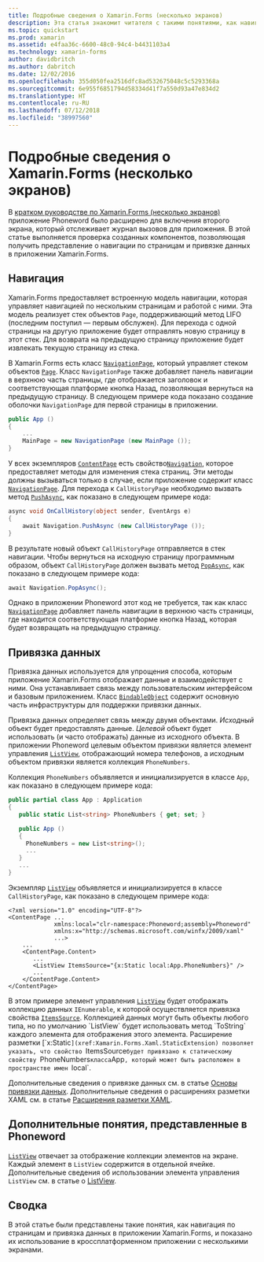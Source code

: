 ```yaml
---
title: Подробные сведения о Xamarin.Forms (несколько экранов)
description: Эта статья знакомит читателя с такими понятиями, как навигация по страницам и привязка данных в приложении Xamarin.Forms, а также демонстрирует их использование в кроссплатформенном приложении с несколькими экранами.
ms.topic: quickstart
ms.prod: xamarin
ms.assetid: e4faa36c-6600-48c0-94c4-b4431103a4
ms.technology: xamarin-forms
author: davidbritch
ms.author: dabritch
ms.date: 12/02/2016
ms.openlocfilehash: 355d050fea2516dfc8ad532675048c5c5293368a
ms.sourcegitcommit: 6e955f6851794d58334d41f7a550d93a47e834d2
ms.translationtype: HT
ms.contentlocale: ru-RU
ms.lasthandoff: 07/12/2018
ms.locfileid: "38997560"
---
```

# <a name="xamarinforms-multiscreen-deep-dive"></a>Подробные сведения о Xamarin.Forms (несколько экранов)

В [кратком руководстве по Xamarin.Forms (несколько экранов)](~/xamarin-forms/get-started/hello-xamarin-forms-multiscreen/quickstart.md) приложение Phoneword было расширено для включения второго экрана, который отслеживает журнал вызовов для приложения. В этой статье выполняется проверка созданных компонентов, позволяющая получить представление о навигации по страницам и привязке данных в приложении Xamarin.Forms.

## <a name="navigation"></a>Навигация

Xamarin.Forms предоставляет встроенную модель навигации, которая управляет навигацией по нескольким страницам и работой с ними. Эта модель реализует стек объектов `Page`, поддерживающий метод LIFO (последним поступил — первым обслужен). Для перехода c одной страницы на другую приложение будет отправлять новую страницу в этот стек. Для возврата на предыдущую страницу приложение будет извлекать текущую страницу из стека.

В Xamarin.Forms есть класс [`NavigationPage`](xref:Xamarin.Forms.NavigationPage), который управляет стеком объектов [`Page`](xref:Xamarin.Forms.Page). Класс `NavigationPage` также добавляет панель навигации в верхнюю часть страницы, где отображается заголовок и соответствующая платформе кнопка <span class="uiitem">Назад</span>, позволяющая вернуться на предыдущую страницу. В следующем примере кода показано создание оболочки `NavigationPage` для первой страницы в приложении.

```csharp
public App ()
{
    ...
    MainPage = new NavigationPage (new MainPage ());
}
```

У всех экземпляров [`ContentPage`](xref:Xamarin.Forms.ContentPage) есть свойство[`Navigation`](xref:Xamarin.Forms.VisualElement.Navigation), которое предоставляет методы для изменения стека страниц. Эти методы должны вызываться только в случае, если приложение содержит класс [`NavigationPage`](xref:Xamarin.Forms.NavigationPage). Для перехода к `CallHistoryPage` необходимо вызвать метод [`PushAsync`](xref:Xamarin.Forms.NavigationPage.PushAsync(Xamarin.Forms.Page)), как показано в следующем примере кода:

```csharp
async void OnCallHistory(object sender, EventArgs e)
{
    await Navigation.PushAsync (new CallHistoryPage ());
}
```

В результате новый объект `CallHistoryPage` отправляется в стек навигации. Чтобы вернуться на исходную страницу программным образом, объект `CallHistoryPage` должен вызвать метод [`PopAsync`](xref:Xamarin.Forms.NavigationPage.PopAsync), как показано в следующем примере кода:

```csharp
await Navigation.PopAsync();
```

Однако в приложении Phoneword этот код не требуется, так как класс [`NavigationPage`](xref:Xamarin.Forms.NavigationPage) добавляет панель навигации в верхнюю часть страницы, где находится соответствующая платформе кнопка <span class="uiitem">Назад</span>, которая будет возвращать на предыдущую страницу.

## <a name="data-binding"></a>Привязка данных

Привязка данных используется для упрощения способа, которым приложение Xamarin.Forms отображает данные и взаимодействует с ними. Она устанавливает связь между пользовательским интерфейсом и базовым приложением. Класс [`BindableObject`](xref:Xamarin.Forms.BindableObject) содержит основную часть инфраструктуры для поддержки привязки данных.

Привязка данных определяет связь между двумя объектами. *Исходный* объект будет предоставлять данные. *Целевой* объект будет использовать (и часто отображать) данные из исходного объекта. В приложении Phoneword целевым объектом привязки является элемент управления [`ListView`](xref:Xamarin.Forms.ListView), отображающий номера телефонов, а исходным объектом привязки является коллекция `PhoneNumbers`.

Коллекция `PhoneNumbers` объявляется и инициализируется в классе `App`, как показано в следующем примере кода:

```csharp
public partial class App : Application
{
   public static List<string> PhoneNumbers { get; set; }

   public App ()
   {
     PhoneNumbers = new List<string>();
     ...
   }
   ...
}
```

Экземпляр [`ListView`](xref:Xamarin.Forms.ListView) объявляется и инициализируется в классе `CallHistoryPage`, как показано в следующем примере кода:

```xaml
<?xml version="1.0" encoding="UTF-8"?>
<ContentPage ...
             xmlns:local="clr-namespace:Phoneword;assembly=Phoneword"
             xmlns:x="http://schemas.microsoft.com/winfx/2009/xaml"
             ...>
    ...
    <ContentPage.Content>
       ...
       <ListView ItemsSource="{x:Static local:App.PhoneNumbers}" />
       ...
    </ContentPage.Content>
</ContentPage>
```

В этом примере элемент управления [`ListView`](xref:Xamarin.Forms.ListView) будет отображать коллекцию данных `IEnumerable`, к которой осуществляется привязка свойства [`ItemsSource`](xref:Xamarin.Forms.ItemsView`1.ItemsSource). Коллекцией данных могут быть объекты любого типа, но по умолчанию `ListView` будет использовать метод `ToString` каждого элемента для отображения этого элемента. Расширение разметки [`x:Static`](xref:Xamarin.Forms.Xaml.StaticExtension) позволяет указать, что свойство `ItemsSource`будет привязано к статическому свойству `PhoneNumbers` класса `App`, который может быть расположен в пространстве имен `local`.

Дополнительные сведения о привязке данных см. в статье [Основы привязки данных](~/xamarin-forms/xaml/xaml-basics/data-binding-basics.md). Дополнительные сведения о расширениях разметки XAML см. в статье [Расширения разметки XAML](~/xamarin-forms/xaml/xaml-basics/xaml-markup-extensions.md).

## <a name="additional-concepts-introduced-in-phoneword"></a>Дополнительные понятия, представленные в Phoneword

[`ListView`](xref:Xamarin.Forms.ListView) отвечает за отображение коллекции элементов на экране. Каждый элемент в `ListView` содержится в отдельной ячейке. Дополнительные сведения об использовании элемента управления `ListView` см. в статье о [ListView](~/xamarin-forms/user-interface/listview/index.md).

## <a name="summary"></a>Сводка

В этой статье были представлены такие понятия, как навигация по страницам и привязка данных в приложении Xamarin.Forms, и показано их использование в кроссплатформенном приложении с несколькими экранами.
